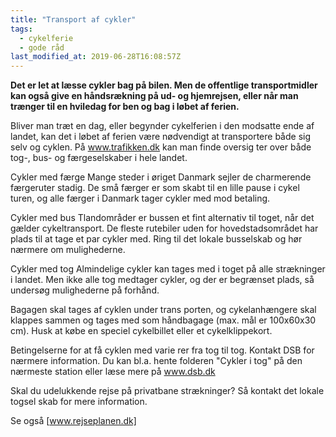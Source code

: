 ```yaml
---
title: "Transport af cykler"
tags:
  - cykelferie
  - gode råd
last_modified_at: 2019-06-28T16:08:57Z
---
```


**Det er let at læsse cykler bag på bilen. Men de offentlige transportmidler kan også give en håndsrækning på ud- og hjemrejsen, eller når man trænger til en hviledag for ben og bag i løbet af ferien.**

Bliver man træt en dag, eller begynder cykelferien i den modsatte ende af landet, kan det i løbet af ferien være nødvendigt at transportere både sig selv og cyklen. På www.trafikken.dk kan man finde oversig ter over både tog-, bus- og færgeselskaber i hele landet. 

Cykler med færge Mange steder i øriget Danmark sejler de charmerende færgeruter stadig. De små færger er som skabt til en lille pause i cykel turen, og alle færger i Danmark tager cykler med mod betaling. 

Cykler med bus Tlandområder er bussen et fint alternativ til toget, når det gælder cykeltransport. De fleste rutebiler uden for hovedstadsområdet har plads til at tage et par cykler med. Ring til det lokale busselskab og hør nærmere om mulighederne. 

Cykler med tog Almindelige cykler kan tages med i toget på alle strækninger i landet. Men ikke alle tog medtager cykler, og der er begrænset plads, så undersøg mulighederne på forhånd. 

Bagagen skal tages af cyklen under trans porten, og cykelanhængere skal klappes sammen og tages med som håndbagage (max. mål er 100x60x30 cm). Husk at købe en speciel cykelbillet eller et cykelklippekort. 

Betingelserne for at få cyklen med varie rer fra tog til tog. Kontakt DSB for nærmere information. Du kan bl.a. hente folderen "Cykler i tog" på den nærmeste station eller læse mere på www.dsb.dk 

Skal du udelukkende rejse på privatbane strækninger? Så kontakt det lokale togsel skab for mere information. 

Se også [www.rejseplanen.dk]
